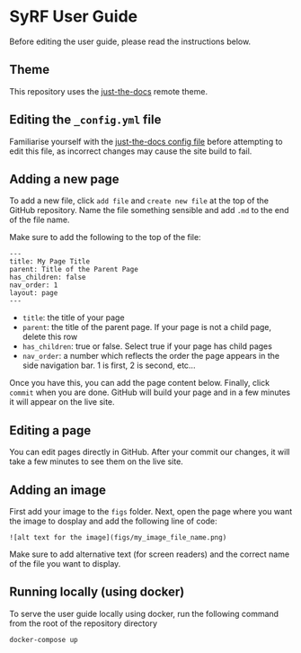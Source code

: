 # SyRF User Guide

Before editing the user guide, please read the instructions below.

## Theme

This repository uses the [just-the-docs](https://github.com/just-the-docs/just-the-docs) remote theme.

## Editing the `_config.yml` file

Familiarise yourself with the [just-the-docs config file](https://github.com/just-the-docs/just-the-docs/blob/main/_config.yml) before attempting to edit this file, as incorrect changes may cause the site build to fail.

## Adding a new page

To add a new file, click `add file` and `create new file` at the top of the GitHub repository. Name the file something sensible and add `.md` to the end of the file name.

Make sure to add the following to the top of the file:

```
---
title: My Page Title
parent: Title of the Parent Page
has_children: false
nav_order: 1
layout: page
---
```

- `title`: the title of your page
- `parent`: the title of the parent page. If your page is not a child page, delete this row
- `has_children`: true or false. Select true if your page has child pages
- `nav_order`: a number which reflects the order the page appears in the side navigation bar. 1 is first, 2 is second, etc...

Once you have this, you can add the page content below. Finally, click `commit` when you are done. GitHub will build your page and in a few minutes it will appear on the live site.

## Editing a page

You can edit pages directly in GitHub. After your commit our changes, it will take a few minutes to see them on the live site.

## Adding an image

First add your image to the `figs` folder. Next, open the page where you want the image to dosplay and add the following line of code:

```
![alt text for the image](figs/my_image_file_name.png)
```
Make sure to add alternative text (for screen readers) and the correct name of the file you want to display.



## Running locally (using docker)
To serve the user guide locally using docker, run the following command from the root of the repository directory
```
docker-compose up
```